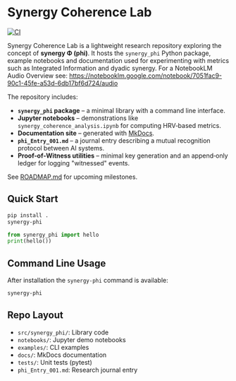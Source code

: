 # Synergy Coherence Lab

[![CI](https://github.com/AcashaOrg/synergy-coherence-lab/actions/workflows/ci.yml/badge.svg)](https://github.com/AcashaOrg/synergy-coherence-lab/actions/workflows/ci.yml)

Synergy Coherence Lab is a lightweight research repository exploring the concept of **synergy Φ (phi)**.  It hosts the `synergy_phi` Python package, example notebooks and documentation used for experimenting with metrics such as Integrated Information and dyadic synergy.
For a NotebookLM Audio Overview see: https://notebooklm.google.com/notebook/7051fac9-90c1-45fe-a53d-6db17bf6d724/audio

The repository includes:

- **`synergy_phi` package** – a minimal library with a command line interface.
- **Jupyter notebooks** – demonstrations like `synergy_coherence_analysis.ipynb` for computing HRV‑based metrics.
- **Documentation site** – generated with [MkDocs](https://www.mkdocs.org/).
- **`phi_Entry_001.md`** – a journal entry describing a mutual recognition protocol between AI systems.
- **Proof‑of‑Witness utilities** – minimal key generation and an
  append‑only ledger for logging "witnessed" events.

See [ROADMAP.md](ROADMAP.md) for upcoming milestones.

## Quick Start

```bash
pip install .
synergy-phi
```

```python
from synergy_phi import hello
print(hello())
```

## Command Line Usage

After installation the `synergy-phi` command is available:

```bash
synergy-phi
```

## Repo Layout

- `src/synergy_phi/`: Library code
- `notebooks/`: Jupyter demo notebooks
- `examples/`: CLI examples
- `docs/`: MkDocs documentation
- `tests/`: Unit tests (pytest)
- `phi_Entry_001.md`: Research journal entry
